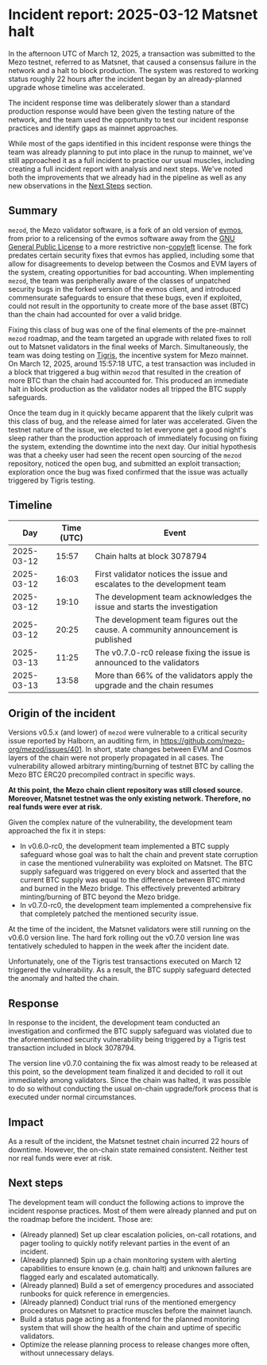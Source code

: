 # Incident report: 2025-03-12 Matsnet halt

In the afternoon UTC of March 12, 2025, a transaction was submitted to the
Mezo testnet, referred to as Matsnet, that caused a consensus failure in the network
and a halt to block production. The system was restored to working
status roughly 22 hours after the incident began by an already-planned upgrade
whose timeline was accelerated.

The incident response time was deliberately slower than a standard production
response would have been given the testing nature of the network, and the team
used the opportunity to test our incident response practices and identify gaps
as mainnet approaches.

While most of the gaps identified in this incident response were things the team
was already planning to put into place in the runup to mainnet, we've still approached
it as a full incident to practice our usual muscles, including creating
a full incident report with analysis and next steps. We've noted both the improvements
that we already had in the pipeline as well as any new observations in the
[Next Steps](#next-steps) section.

## Summary

`mezod`, the Mezo validator software, is a fork of an old version of [evmos],
from prior to a relicensing of the evmos software away from the [GNU General Public License][gpl]
to a more restrictive non-[copyleft] license. The fork predates certain security
fixes that evmos has applied, including some that allow for disagreements to
develop between the Cosmos and EVM layers of the system, creating opportunities
for bad accounting. When implementing `mezod`, the team was peripherally aware
of the classes of unpatched security bugs in the forked version of the evmos client,
and introduced commensurate safeguards to ensure that these bugs, even if exploited,
could not result in the opportunity to create more of the base asset (BTC) than
the chain had accounted for over a valid bridge.

Fixing this class of bug was one of the final elements of the pre-mainnet `mezod`
roadmap, and the team targeted an upgrade with related fixes to roll out to Matsnet
validators in the final weeks of March. Simultaneously, the team was doing testing
on [Tigris], the incentive system for Mezo mainnet. On March 12, 2025, around
15:57:18 UTC, a test transaction was included in a block that triggered a bug
within `mezod` that resulted in the creation of more BTC than the chain had
accounted for. This produced an immediate halt in block production as the validator
nodes all tripped the BTC supply safeguards.

Once the team dug in it quickly became apparent that the likely culprit was this
class of bug, and the release aimed for later was accelerated. Given the testnet
nature of the issue, we elected to let everyone get a good night's sleep rather
than the production approach of immediately focusing on fixing the system, extending
the downtime into the next day. Our initial hypothesis was that a cheeky user had
seen the recent open sourcing of the `mezod` repository, noticed the open bug, and
submitted an exploit transaction; exploration once the bug was fixed confirmed that
the issue was actually triggered by Tigris testing.

## Timeline

| Day | Time (UTC) | Event |
|-----|------------|-------|
| 2025-03-12 | 15:57 | Chain halts at block 3078794 |
| 2025-03-12 | 16:03 | First validator notices the issue and escalates to the development team |
| 2025-03-12 | 19:10 | The development team acknowledges the issue and starts the investigation |
| 2025-03-12 | 20:25 | The development team figures out the cause. A community announcement is published |
| 2025-03-13 | 11:25 | The v0.7.0-rc0 release fixing the issue is announced to the validators |
| 2025-03-13 | 13:58 | More than 66% of the validators apply the upgrade and the chain resumes |

## Origin of the incident

Versions v0.5.x (and lower) of `mezod` were vulnerable to a critical security
issue reported by Halborn, an auditing firm, in https://github.com/mezo-org/mezod/issues/401.
In short, state changes between EVM and Cosmos layers of the chain were not properly
propagated in all cases. The vulnerability allowed arbitrary minting/burning of testnet
BTC by calling the Mezo BTC ERC20 precompiled contract in specific ways.

**At this point, the Mezo chain client repository was still closed source. Moreover,
Matsnet testnet was the only existing network. Therefore, no real funds were ever at risk.**

Given the complex nature of the vulnerability, the development team approached the fix it in steps:

- In v0.6.0-rc0, the development team implemented a BTC supply safeguard whose goal was
  to halt the chain and prevent state corruption in case the mentioned vulnerability
  was exploited on Matsnet. The BTC supply safeguard was triggered on every block and
  asserted that the current BTC supply was equal to the difference between BTC minted
  and burned in the Mezo bridge. This effectively prevented arbitrary minting/burning
  of BTC beyond the Mezo bridge.
- In v0.7.0-rc0, the development team implemented a comprehensive fix that completely
  patched the mentioned security issue.

At the time of the incident, the Matsnet validators were still running on the v0.6.0
version line. The hard fork rolling out the v0.7.0 version line was tentatively
scheduled to happen in the week after the incident date.

Unfortunately, one of the Tigris test transactions executed on March 12 triggered
the vulnerability. As a result, the BTC supply safeguard detected the anomaly and
halted the chain.

## Response

In response to the incident, the development team conducted an investigation and confirmed
the BTC supply safeguard was violated due to the aforementioned security vulnerability being
triggered by a Tigris test transaction included in block 3078794.

The version line v0.7.0 containing the fix was almost ready to be released at this point,
so the development team finalized it and decided to roll it out immediately
among validators. Since the chain was halted, it was possible to do so without conducting
the usual on-chain upgrade/fork process that is executed under normal circumstances.

## Impact

As a result of the incident, the Matsnet testnet chain incurred 22 hours of downtime.
However, the on-chain state remained consistent. Neither test nor real funds were
ever at risk.

## Next steps

The development team will conduct the following actions to improve the incident
response practices. Most of them were already planned and put on the roadmap before
the incident. Those are:

- (Already planned) Set up clear escalation policies, on-call rotations, and pager tooling
  to quickly notify relevant parties in the event of an incident.
- (Already planned) Spin up a chain monitoring system with alerting capabilities
  to ensure known (e.g. chain halt) and unknown failures are flagged early and escalated
  automatically.
- (Already planned) Build a set of emergency procedures and associated runbooks for
  quick reference in emergencies.
- (Already planned) Conduct trial runs of the mentioned emergency procedures on
  Matsnet to practice muscles before the mainnet launch.  
- Build a status page acting as a frontend for the planned monitoring system
  that will show the health of the chain and uptime of specific validators.
- Optimize the release planning process to release changes more often, without
  unnecessary delays.  

[evmos]: https://evmos.org
[gpl]: https://www.gnu.org/licenses/gpl-3.0.html
[copyleft]: https://www.gnu.org/licenses/copyleft.en.html
[Tigris]: https://blog.mezo.org/mezo-the-2025-roadmap/#3-tigris
